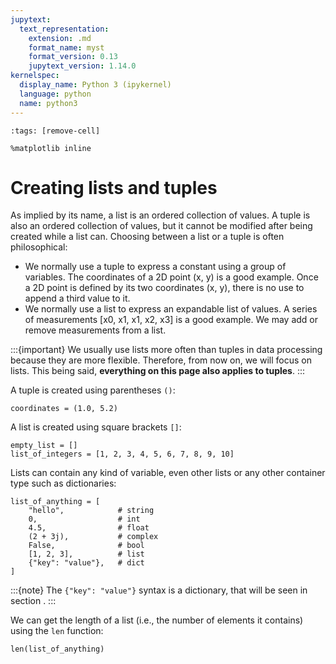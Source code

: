 ```yaml
---
jupytext:
  text_representation:
    extension: .md
    format_name: myst
    format_version: 0.13
    jupytext_version: 1.14.0
kernelspec:
  display_name: Python 3 (ipykernel)
  language: python
  name: python3
---
```


```{code-cell} ipython3
:tags: [remove-cell]

%matplotlib inline
```


# Creating lists and tuples

As implied by its name, a list is an ordered collection of values. A tuple is also an ordered collection of values, but it cannot be modified after being created while a list can. Choosing between a list or a tuple is often philosophical:
- We normally use a tuple to express a constant using a group of variables. The coordinates of a 2D point (x, y) is a good example. Once a 2D point is defined by its two coordinates (x, y), there is no use to append a third value to it.
- We normally use a list to express an expandable list of values. A series of measurements \[x0, x1, x1, x2, x3\] is a good example. We may add or remove measurements from a list.

:::{important}
We usually use lists more often than tuples in data processing because they are more flexible. Therefore, from now on, we will focus on lists. This being said, **everything on this page also applies to tuples**.
:::

A tuple is created using parentheses `()`:

```{code-cell} ipython3
coordinates = (1.0, 5.2)
```

A list is created using square brackets `[]`:

```{code-cell} ipython3
empty_list = []
list_of_integers = [1, 2, 3, 4, 5, 6, 7, 8, 9, 10]
```

Lists can contain any kind of variable, even other lists or any other container type such as dictionaries:

```{code-cell} ipython3
list_of_anything = [
    "hello",            # string
    0,                  # int
    4.5,                # float
    (2 + 3j),           # complex
    False,              # bool
    [1, 2, 3],          # list
    {"key": "value"},   # dict
]
```

:::{note}
The `{"key": "value"}` syntax is a dictionary, that will be seen in section [](python_dicts.md).
:::

We can get the length of a list (i.e., the number of elements it contains) using the `len` function:

```{code-cell} ipython3
len(list_of_anything)
```
